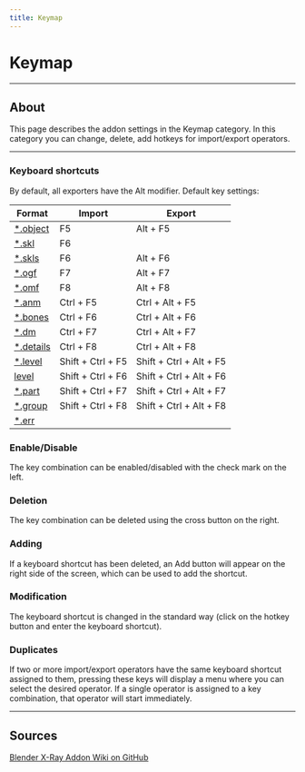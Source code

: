 ```yaml
---
title: Keymap
---
```


# Keymap

___

## About

This page describes the addon settings in the Keymap category. In this category you can change, delete, add hotkeys for import/export operators.

___

### Keyboard shortcuts

By default, all exporters have the Alt modifier. Default key settings:

| Format | Import | Export |
|---|---|---|
| [*.object](../../../references/file-formats/models/object.md) | F5 | Alt + F5 |
| [*.skl](../../../references/file-formats/animations/skl-skls.md) | F6 |  |
| [*.skls](../../../references/file-formats/animations/skl-skls.md) | F6 | Alt + F6 |
| [*.ogf](../../../references/file-formats/models/ogf.md) | F7 | Alt + F7 |
| [*.omf](../../../references/file-formats/animations/omf.md) | F8 | Alt + F8 |
| [*.anm](../../../references/file-formats/animations/anm.md) | Ctrl + F5 | Ctrl + Alt + F5 |
| [*.bones](../../../references/file-formats/models/bones.md) | Ctrl + F6 | Ctrl + Alt + F6 |
| [*.dm](../../../references/file-formats/models/dm.md) | Ctrl + F7 | Ctrl + Alt + F7 |
| [*.details](../../../references/file-formats/game-levels/details.md) | Ctrl + F8 | Ctrl + Alt + F8 |
| [*.level](../../../references/file-formats/sdk/dot-level.md) | Shift + Ctrl + F5 | Shift + Ctrl + Alt + F5 |
| [level](../../../references/file-formats/game-levels/level.md) | Shift + Ctrl + F6 | Shift + Ctrl + Alt + F6 |
| [*.part](../../../references/file-formats/game-levels/part.md) | Shift + Ctrl + F7 | Shift + Ctrl + Alt + F7 |
| [*.group](../../../references/file-formats/models/group.md) | Shift + Ctrl + F8 | Shift + Ctrl + Alt + F8 |
| [*.err](../../../references/file-formats/sdk/err.md) |  |  |

### Enable/Disable

The key combination can be enabled/disabled with the check mark on the left.

### Deletion

The key combination can be deleted using the cross button on the right.

### Adding

If a keyboard shortcut has been deleted, an Add button will appear on the right side of the screen, which can be used to add the shortcut.

### Modification

The keyboard shortcut is changed in the standard way (click on the hotkey button and enter the keyboard shortcut).

### Duplicates

If two or more import/export operators have the same keyboard shortcut assigned to them, pressing these keys will display a menu where you can select the desired operator. If a single operator is assigned to a key combination, that operator will start immediately.

___

## Sources

[Blender X-Ray Addon Wiki on GitHub](https://github.com/PavelBlend/blender-xray/wiki/Preferences-Keymap)
